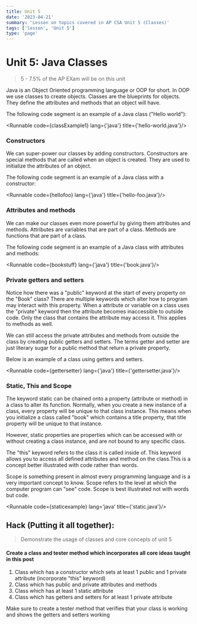 ```yaml
---
title: Unit 5
date: '2023-04-21'
summary: 'Lesson on topics covered in AP CSA Unit 5 (Classes)'
tags: ['lesson', 'Unit 5']
type: 'page'
---
```


<script>
	import Runnable from '$components/Runnable.svelte';
	import classExample1 from './java-code/classExample1.java?raw';
	import unit9super from './java-code/unit9super.java?raw';
    import unit9polymorphism from './java-code/unit9polymorphism.java?raw';
	import hellofoo from './java-code/hellofoo.java?raw';
    import bookstuff from './java-code/bookstuff.java?raw';
	import gettersetter from './java-code/gettersetter.java?raw';
	import staticexample from './java-code/staticexample.java?raw';
</script>

# Unit 5: Java Classes

> 5 - 7.5% of the AP EXam will be on this unit

Java is an Object Oriented programming language or OOP for short. In OOP we use classes to create objects. Classes are the blueprints for objects. They define the attributes and methods that an object will have.

The following code segment is an example of a Java class ("Hello world"):

<Runnable code={classExample1} lang={'java'} title={'hello-world.java'}/>

### Constructors

We can super-power our classes by adding constructors. Constructors are special methods that are called when an object is created. They are used to initialize the attributes of an object.

The following code segment is an example of a Java class with a constructor:

<Runnable code={hellofoo} lang={'java'} title={'hello-foo.java'}/>

### Attributes and methods

We can make our classes even more powerful by giving them attributes and methods. Attributes are variables that are part of a class. Methods are functions that are part of a class.

The following code segment is an example of a Java class with attributes and methods:

<Runnable code={bookstuff} lang={'java'} title={'book.java'}/>

### Private getters and setters

Notice how there was a "public" keyword at the start of every property on the "Book" class? There are multiple keywords which alter how to program may interact with this property. When a attribute or variable on a class uses the "private" keyword then the attribute becomes inaccessible to outside code. Only the class that contains the attribute may access it. This applies to methods as well.

We can still access the private attributes and methods from outside the class by creating public getters and setters. The terms getter and setter are just literary sugar for a public method that return a private property.

Below is an example of a class using getters and setters.

<Runnable code={gettersetter} lang={'java'} title={'gettersetter.java'}/>

### Static, This and Scope

The keyword static can be chained onto a property (attribute or method) in a class to alter its function. Normally, when you create a new instance of a class, every property will be unique to that class instance. This means when you initialize a class called "book" which contains a title property, that title property will be unique to that instance.

However, static properties are properties which can be accessed with or without creating a class instance, and are not bound to any specific class.

The "this" keyword refers to the class it is called inside of. This keyword allows you to access all defined attributes and method on the class.This is a concept better illustrated with code rather than words.

Scope is something present in almost every programming language and is a very important concept to know. Scope refers to the level at which the computer program can "see" code. Scope is best illustrated not with words but code.

<Runnable code={staticexample} lang='java' title={'static.java'}/>

## Hack (Putting it all together):

> Demonstrate the usage of classes and core concepts of unit 5

#### Create a class and tester method which incorporates all core ideas taught in this post

1. Class which has a constructor which sets at least 1 public and 1 private attribute (incorporate "this" keyword)
2. Class which has public and private attributes and methods
3. Class which has at least 1 static attribute
4. Class which has getters and setters for at least 1 private attribute

Make sure to create a tester method that verifies that your class is working and shows the getters and setters working
